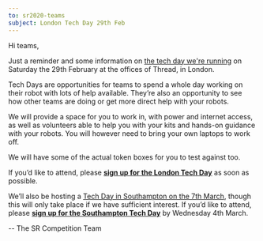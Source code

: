 ```yaml
---
to: sr2020-teams
subject: London Tech Day 29th Feb
---
```


Hi teams,

Just a reminder and some information on [the tech day we're running][london-tech-day] on Saturday the 29th February at the offices of Thread, in London.

Tech Days are opportunities for teams to spend a whole day working on their
robot with lots of help available. They’re also an opportunity to see how other
teams are doing or get more direct help with your robots.

We will provide a space for you to work in, with power and internet access, as
well as volunteers able to help you with your kits and hands-on guidance with
your robots. You will however need to bring your own laptops to work off.

We will have some of the actual token boxes for you to test against too.

If you’d like to attend, please **[sign up for the London Tech Day][tech-day-signup]** as soon as possible.

We’ll also be hosting a [Tech Day in Southampton on the 7th March][soton-tech-day],
though this will only take place if we have sufficient interest. If you’d like to
attend, please **[sign up for the Southampton Tech Day][tech-day-signup]** by
Wednesday 4th March.

-- The SR Competition Team


[london-tech-day]: https://studentrobotics.org/events/sr2020/london-tech-day-february/
[tech-day-signup]: https://forms.gle/vSrzt4o85542MGcv8
[soton-tech-day]: https://studentrobotics.org/events/sr2020/southampton-tech-day-march/

